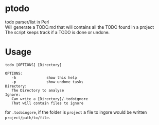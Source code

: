 # ptodo
todo parser/list in Perl  
Will generate a TODO.md that will contains all the TODO found in a project  
The script keeps track if a TODO is done or undone.
# Usage
```
todo [OPTIONS] [Directory]

OPTIONS:
   -h              show this help
   -p              show undone tasks
Directory:
   The Directory to analyse
Ignore:
   Can write a [Directory]/.todoignore
   That will contain files to ignore
```
for `.todoingore`, if the folder is `project` a file to ingore would be written `project/path/to/file`.
